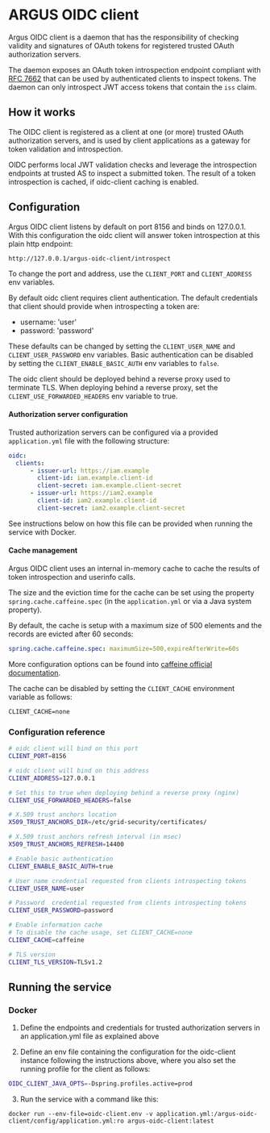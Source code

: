 # ARGUS OIDC client 

Argus OIDC client is a daemon that has the responsibility of checking validity
and signatures of OAuth tokens for registered trusted OAuth authorization
servers.

The daemon exposes an OAuth token introspection endpoint compliant with [RFC
7662][rfc7662] that can be used by authenticated clients to inspect tokens. The
daemon can only introspect JWT access tokens that contain the `iss` claim.

## How it works

The OIDC client is registered as a client at one (or more) trusted OAuth
authorization servers, and is used by client applications as a gateway for
token validation and introspection.

OIDC performs local JWT validation checks and leverage the introspection
endpoints at trusted AS to inspect a submitted token. The result of a token
introspection is cached, if oidc-client caching is enabled.

## Configuration

Argus OIDC client listens by default on port 8156 and binds on 127.0.0.1. With
this configuration the oidc client will answer token introspection at this
plain http endpoint:

```
http://127.0.0.1/argus-oidc-client/introspect
```

To change the port and address, use the `CLIENT_PORT` and `CLIENT_ADDRESS` env
variables. 

By default oidc client requires client authentication. The default credentials
that client should provide when introspecting a token are:

- username: 'user'
- password: 'password'

These defaults can be changed by setting the `CLIENT_USER_NAME` and
`CLIENT_USER_PASSWORD` env variables. Basic authentication can be disabled by
setting the `CLIENT_ENABLE_BASIC_AUTH` env variables to `false`.

The oidc client should be deployed behind a reverse proxy used to terminate
TLS. When deploying behind a reverse proxy, set the
`CLIENT_USE_FORWARDED_HEADERS` env variable to true.

#### Authorization server configuration

Trusted authorization servers can be configured via a provided `application.yml`
file with the following structure:

```yaml
oidc:
  clients:
      - issuer-url: https://iam.example
        client-id: iam.example.client-id
        client-secret: iam.example.client-secret
      - issuer-url: https://iam2.example
        client-id: iam2.example.client-id
        client-secret: iam2.example.client-secret

```

See instructions below on how this file can be provided when running the
service with Docker.

#### Cache management

Argus OIDC client uses an internal in-memory cache to  cache 
the results of token introspection and userinfo calls. 

The size and the eviction time for the cache can be set using the property
`spring.cache.caffeine.spec` (in the `application.yml` or via a Java system
property). 

By default, the cache is setup with a maximum size of 500 elements and the
records are evicted after 60 seconds:

```yaml
spring.cache.caffeine.spec: maximumSize=500,expireAfterWrite=60s
```

More configuration options can be found into [caffeine official
documentation](https://github.com/ben-manes/caffeine/wiki).

The cache can be disabled by setting the `CLIENT_CACHE` environment 
variable as follows:

```
CLIENT_CACHE=none
```

### Configuration reference

```bash
# oidc client will bind on this port
CLIENT_PORT=8156

# oidc client will bind on this address
CLIENT_ADDRESS=127.0.0.1

# Set this to true when deploying behind a reverse proxy (nginx)
CLIENT_USE_FORWARDED_HEADERS=false

# X.509 trust anchors location
X509_TRUST_ANCHORS_DIR=/etc/grid-security/certificates/

# X.509 trust anchors refresh interval (in msec)
X509_TRUST_ANCHORS_REFRESH=14400

# Enable basic authentication
CLIENT_ENABLE_BASIC_AUTH=true

# User name credential requested from clients introspecting tokens
CLIENT_USER_NAME=user

# Password  credential requested from clients introspecting tokens
CLIENT_USER_PASSWORD=password

# Enable information cache
# To disable the cache usage, set CLIENT_CACHE=none
CLIENT_CACHE=caffeine

# TLS version
CLIENT_TLS_VERSION=TLSv1.2
```

## Running the service

### Docker

1. Define the endpoints and credentials for trusted authorization servers in
   an application.yml file as explained above

2. Define an env file containing the configuration for the oidc-client
   instance following the instructions above, where you also set the running profile for the client as follows:
  ```bash
  OIDC_CLIENT_JAVA_OPTS=-Dspring.profiles.active=prod
  ```
3. Run the service with a command like this:
  ```console
  docker run --env-file=oidc-client.env -v application.yml:/argus-oidc-client/config/application.yml:ro argus-oidc-client:latest
  ```

[rfc7662]: https://tools.ietf.org/html/rfc7662

